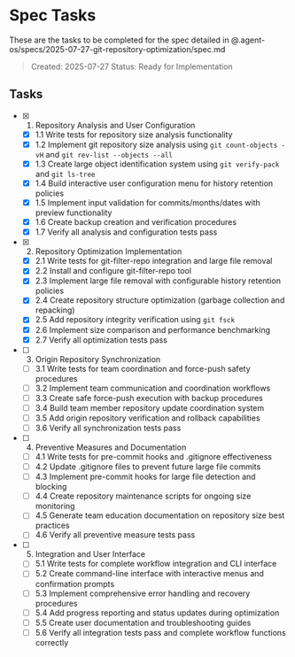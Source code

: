 # Spec Tasks

These are the tasks to be completed for the spec detailed in @.agent-os/specs/2025-07-27-git-repository-optimization/spec.md

> Created: 2025-07-27
> Status: Ready for Implementation

## Tasks

- [x] 1. Repository Analysis and User Configuration
  - [x] 1.1 Write tests for repository size analysis functionality
  - [x] 1.2 Implement git repository size analysis using `git count-objects -vH` and `git rev-list --objects --all`
  - [x] 1.3 Create large object identification system using `git verify-pack` and `git ls-tree`
  - [x] 1.4 Build interactive user configuration menu for history retention policies
  - [x] 1.5 Implement input validation for commits/months/dates with preview functionality
  - [x] 1.6 Create backup creation and verification procedures
  - [x] 1.7 Verify all analysis and configuration tests pass

- [x] 2. Repository Optimization Implementation
  - [x] 2.1 Write tests for git-filter-repo integration and large file removal
  - [x] 2.2 Install and configure git-filter-repo tool
  - [x] 2.3 Implement large file removal with configurable history retention policies
  - [x] 2.4 Create repository structure optimization (garbage collection and repacking)
  - [x] 2.5 Add repository integrity verification using `git fsck`
  - [x] 2.6 Implement size comparison and performance benchmarking
  - [x] 2.7 Verify all optimization tests pass

- [ ] 3. Origin Repository Synchronization
  - [ ] 3.1 Write tests for team coordination and force-push safety procedures
  - [ ] 3.2 Implement team communication and coordination workflows
  - [ ] 3.3 Create safe force-push execution with backup procedures
  - [ ] 3.4 Build team member repository update coordination system
  - [ ] 3.5 Add origin repository verification and rollback capabilities
  - [ ] 3.6 Verify all synchronization tests pass

- [ ] 4. Preventive Measures and Documentation
  - [ ] 4.1 Write tests for pre-commit hooks and .gitignore effectiveness
  - [ ] 4.2 Update .gitignore files to prevent future large file commits
  - [ ] 4.3 Implement pre-commit hooks for large file detection and blocking
  - [ ] 4.4 Create repository maintenance scripts for ongoing size monitoring
  - [ ] 4.5 Generate team education documentation on repository size best practices
  - [ ] 4.6 Verify all preventive measure tests pass

- [ ] 5. Integration and User Interface
  - [ ] 5.1 Write tests for complete workflow integration and CLI interface
  - [ ] 5.2 Create command-line interface with interactive menus and confirmation prompts
  - [ ] 5.3 Implement comprehensive error handling and recovery procedures
  - [ ] 5.4 Add progress reporting and status updates during optimization
  - [ ] 5.5 Create user documentation and troubleshooting guides
  - [ ] 5.6 Verify all integration tests pass and complete workflow functions correctly